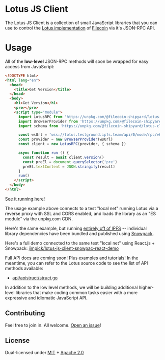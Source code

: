 # Lotus JS Client

The Lotus JS Client is a collection of small JavaScript libraries that you can use to control the [Lotus implementation](https://github.com/filecoin-project/lotus) of [Filecoin](https://filecoin.io/) via it's JSON-RPC API.

# Usage

All of the **low-level** JSON-RPC methods will soon be wrapped for easy access from JavaScript:

```html
<!DOCTYPE html>
<html lang="en">
  <head>
    <title>Get Version</title>
  </head>
  <body>
    <h1>Get Version</h1>
    <pre></pre>
    <script type="module">
      import LotusRPC from 'https://unpkg.com/@filecoin-shipyard/lotus-client-rpc?module'
      import BrowserProvider from 'https://unpkg.com/@filecoin-shipyard/lotus-client-provider-browser?module'
      import schema from 'https://unpkg.com/@filecoin-shipyard/lotus-client-schema/prototype/testnet-v3.js?module'

      const wsUrl = 'wss://lotus.testground.ipfs.team/api/0/node/rpc/v0'
      const provider = new BrowserProvider(wsUrl)
      const client = new LotusRPC(provider, { schema })

      async function run () {
        const result = await client.version()
        const preEl = document.querySelector('pre')
        preEl.textContent = JSON.stringify(result)
      }
      run()
    </script>
  </body>
</html>
```

[See it running here!](https://bafybeidafp4gkpy5hx6geh3wmbt5h5x4knyw3acjrbatr5xxphdjhmrpwq.ipfs.dweb.link/)

The usage example above connects to a test "local net" running Lotus via a reverse proxy with SSL and CORS enabled, and loads the library as an "ES module" via the unpkg.com CDN.

Here's the same example, but running [entirely off of IPFS](https://bafybeicwfcxfntlfdvikz3vnnlpapgmg5ogwfgqwpwui44z3yhkn4pvcqq.ipfs.dweb.link/) -- individual library dependencies have been bundled and published using [Snowpack](https://www.snowpack.dev/).

Here's a full demo connected to the same test "local net" using React.js + Snowpack: [jimpick/lotus-js-client-snowpac-react-demo](https://github.com/jimpick/lotus-js-client-snowpack-react-demo#readme)

Full API docs are coming soon! Plus examples and tutorials! In the meantime, you can refer to the Lotus source code to see the list of API methods available:

* [api/apistruct/struct.go](https://github.com/filecoin-project/lotus/blob/master/api/apistruct/struct.go)

In addition to the low level methods, we will be building additional higher-level libraries that make coding common tasks easier with a more expressive and idiomatic JavaScript API.

## Contributing

Feel free to join in. All welcome. [Open an issue](https://github.com/filecoin-shipyard/js-lotus-client/issues)!

## License

Dual-licensed under [MIT](https://github.com/filecoin-project/lotus/blob/master/LICENSE-MIT) + [Apache 2.0](https://github.com/filecoin-project/lotus/blob/master/LICENSE-APACHE)
